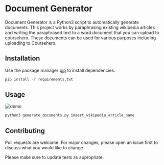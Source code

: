 # Document Generator

Document Generator is a Python3 script to automatically generate documents. This project works by paraphrasing existing wikipedia articles and writing the paraphrased text to a word document that you can upload to coursehero. These documents can be used for various purposes including uploading to Coursehero.

## Installation

Use the package manager [pip](https://pip.pypa.io/en/stable/) to install dependencies.

```bash
pip install -r requirements.txt
```

## Usage

![demo](https://github.com/rvaidun/Document-Generator/raw/master/demo.gif)

```python
python3 generate_documents.py insert_wikipedia_article_name
```

## Contributing

Pull requests are welcome. For major changes, please open an issue first to discuss what you would like to change.

Please make sure to update tests as appropriate.
